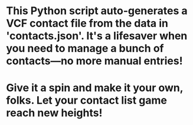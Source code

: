 # This Python script auto-generates a VCF contact file from the data in 'contacts.json'. It's a lifesaver when you need to manage a bunch of contacts—no more manual entries!
# Give it a spin and make it your own, folks. Let your contact list game reach new heights!
